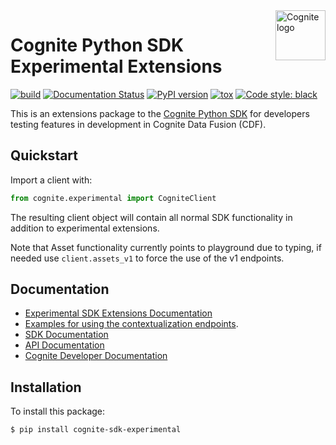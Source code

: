 
<a href="https://cognite.com/">
    <img src="https://github.com/cognitedata/cognite-python-docs/blob/master/img/cognite_logo.png" alt="Cognite logo" title="Cognite" align="right" height="80" />
</a>

Cognite Python SDK Experimental Extensions
==========================================
[![build](https://webhooks.dev.cognite.ai/build/buildStatus/icon?job=github-builds/cognite-sdk-python-experimental/master)](https://jenkins.cognite.ai/job/github-builds/job/cognite-sdk-python-experimental/job/master/)
[![Documentation Status](https://readthedocs.com/projects/cognite-sdk-experimental/badge/?version=latest)](https://cognite-sdk-experimental.readthedocs-hosted.com/en/latest/)
[![PyPI version](https://badge.fury.io/py/cognite-sdk-experimental.svg)](https://pypi.org/project/cognite-sdk-experimental/)
[![tox](https://img.shields.io/badge/tox-3.6%2B-blue.svg)](https://www.python.org/downloads/release/python-360/)
[![Code style: black](https://img.shields.io/badge/code%20style-black-000000.svg)](https://github.com/ambv/black)

This is an extensions package to the [Cognite Python SDK](https://github.com/cognitedata/cognite-sdk-python)
 for developers testing features in development in Cognite Data Fusion (CDF). 

## Quickstart
Import a client with:

```python
from cognite.experimental import CogniteClient
```
The resulting client object will contain all normal SDK functionality
in addition to experimental extensions.

Note that Asset functionality currently points to playground due to typing,
 if needed use `client.assets_v1` to force the use of the v1 endpoints.

## Documentation
* [Experimental SDK Extensions Documentation](https://cognite-sdk-experimental.readthedocs-hosted.com/en/latest/)
* [Examples for using the contextualization endpoints](CONTEXTUALIZATION.md).
* [SDK Documentation](https://cognite-docs.readthedocs-hosted.com/en/latest/)
* [API Documentation](https://doc.cognitedata.com/)
* [Cognite Developer Documentation](https://docs.cognite.com/dev/)

## Installation
To install this package:
```bash
$ pip install cognite-sdk-experimental
```

